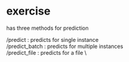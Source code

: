 # exercise

has three methods for prediction

/predict : predicts for single instance \
/predict_batch : predicts for multiple instances \
/predict_file : predicts for a file \
